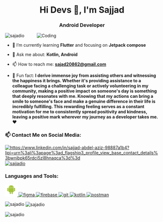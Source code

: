 <h1 align="center">Hi Devs 👋, I'm Sajjad</h1>
<h3 align="center">Android Developer</h3>
<img align="right" alt="Coding" width="400" src="https://th.bing.com/th/id/R.5083e0a2a7dcaae07c142e8b87036a27?rik=bEMEJ41n0UyDsA&pid=ImgRaw&r=0"/>

<p align="left"> <img src="https://komarev.com/ghpvc/?username=sajadio&label=Profile%20views&color=0e75b6&style=flat" alt="sajadio" /> </p>


- 🌱 I’m currently learning **Flutter** and focusing on **Jetpack compose**

- 💬 Ask me about: **Kotlin, Android**

- 📫 How to reach me: **sajad20862@gmail.com**

- 🌟 Fun fact: **I derive immense joy from assisting others and witnessing the happiness it brings. Whether it's providing assistance to a colleague facing a challenging task or actively volunteering in my community, making a positive impact on someone's day is something that deeply resonates with me. Knowing that my actions can bring a smile to someone's face and make a genuine difference in their life is incredibly fulfilling. This rewarding feeling serves as a constant motivation for me to consistently spread positivity and kindness, leaving a positive mark wherever my journey as a developer takes me.
 ❤️**

<h3 align="left">📫 Contact Me on Social Media: </h3>
<p align="left">
<a href="https://linkedin.com/in/https://www.linkedin.com/in/sajjad-abdel-aziz-98887a1b4?lipi=urn%3ali%3apage%3ad_flagship3_profile_view_base_contact_details%3bwnibpk65rdci5zl8hnaqca%3d%3d" target="blank"><img align="center" src="https://raw.githubusercontent.com/rahuldkjain/github-profile-readme-generator/master/src/images/icons/Social/linked-in-alt.svg" alt="https://www.linkedin.com/in/sajjad-abdel-aziz-98887a1b4?lipi=urn%3ali%3apage%3ad_flagship3_profile_view_base_contact_details%3bwnibpk65rdci5zl8hnaqca%3d%3d" height="30" width="40" /></a>
<a href="https://instagram.com/sajjadio" target="blank"><img align="center" src="https://raw.githubusercontent.com/rahuldkjain/github-profile-readme-generator/master/src/images/icons/Social/instagram.svg" alt="sajjadio" height="30" width="40" /></a>
</p>

<h3 align="left">Languages and Tools:</h3>
<p align="left"> <a href="https://developer.android.com" target="_blank" rel="noreferrer"> <img src="https://raw.githubusercontent.com/devicons/devicon/master/icons/android/android-original-wordmark.svg" alt="android" width="40" height="40"/> </a> <a href="https://www.figma.com/" target="_blank" rel="noreferrer"> <img src="https://www.vectorlogo.zone/logos/figma/figma-icon.svg" alt="figma" width="40" height="40"/> </a> <a href="https://firebase.google.com/" target="_blank" rel="noreferrer"> <img src="https://www.vectorlogo.zone/logos/firebase/firebase-icon.svg" alt="firebase" width="40" height="40"/> </a> <a href="https://git-scm.com/" target="_blank" rel="noreferrer"> <img src="https://www.vectorlogo.zone/logos/git-scm/git-scm-icon.svg" alt="git" width="40" height="40"/> </a> <a href="https://kotlinlang.org" target="_blank" rel="noreferrer"> <img src="https://www.vectorlogo.zone/logos/kotlinlang/kotlinlang-icon.svg" alt="kotlin" width="40" height="40"/> </a> <a href="https://postman.com" target="_blank" rel="noreferrer"> <img src="https://www.vectorlogo.zone/logos/getpostman/getpostman-icon.svg" alt="postman" width="40" height="40"/> </a> </p>

<p><img align="left" src="https://github-readme-stats.vercel.app/api/top-langs?username=sajadio&show_icons=true&locale=en&layout=compact" alt="sajadio" /></p>

<p>&nbsp;<img align="center" src="https://github-readme-stats.vercel.app/api?username=sajadio&show_icons=true&locale=en" alt="sajadio" /></p>

<p><img align="center" src="https://github-readme-streak-stats.herokuapp.com/?user=sajadio&" alt="sajadio" /></p>
